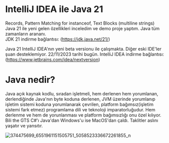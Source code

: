 # IntelliJ IDEA ile Java 21
Records, Pattern Matching for instanceof, Text Blocks (multiline strings) <br />
Java 21 ile yeni gelen özellikleri inceledim ve demo proje yaptım. Java tüm zamanların arananı. <br />
JDK 21 indirme bağlantısı: (https://jdk.java.net/21/) <br />

Java 21 IntelliJ IDEA'nın yeni beta versionu ile çalışmakta. Diğer eski IDE'ler şuan desteklemiyor.
22/11/2023 tarihi bugün.
IntelliJ IDEA indirme bağlantısı: (https://www.jetbrains.com/idea/nextversion)

# Java nedir?
Java açık kaynak kodlu, sıradan işletmeli, hem derlenen hem yorumlanan, derlendiğinde Java'nın byte koduna derlenen, JVM üzerinde yorumlanıp işletim sistemi koduna yorumlanarak çevrilen, platform bağımsız(işletim sistemi fark etmez) programlama dili ve teknoloji imparatorluğudur. Hem derlenme ve hem de yorunlanması ve platform bağımsızlığı onu özel kılıyor. Bili the GTS C#'ı Java'dan Windows'u ise MacOS'dan çaldı. Taklitler aslını yaşatır ve yansıtır.

![374475699_6551961151505751_5058523336672261855_n](https://github.com/huseyinaydin99/my-java21-features-workshop/assets/16438043/8072de0f-c73e-48c0-8156-d0eeacbfa275)
